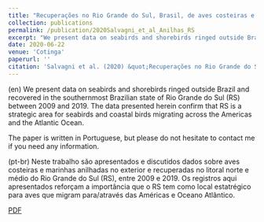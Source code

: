 ```yaml
---
title: "Recuperações no Rio Grande do Sul, Brasil, de aves costeiras e marinhas anilhadas no exterior, entre 2009 e 2019"
collection: publications
permalink: /publication/2020Salvagni_et_al_Anilhas_RS
excerpt: "We present data on seabirds and shorebirds ringed outside Brazil and recovered in the southernmost Brazilian state of Rio Grande do Sul between 2009 and 2019. The data presented herein confirm that Rio Grande do Sul is a strategic area for seabirds and coastal birds migrating across the Americas and the Atlantic Ocean."
date: 2020-06-22
venue: 'Cotinga'
paperurl: ''
citation: 'Salvagni et al. (2020) &quot;Recuperações no Rio Grande do Sul, Brasil, de aves costeiras e marinhas anilhadas no exterior, entre 2009 e 2019.&quot; <i>Cotinga</i> 42: 9-15.'
---
```

(en)  We present data on seabirds and shorebirds ringed outside Brazil and recovered in the southernmost Brazilian state of Rio Grande do Sul (RS) between 2009 and 2019. The data presented herein confirm that RS is a strategic area for seabirds and coastal birds migrating across the Americas and the Atlantic Ocean.

The paper is written in Portuguese, but please do not hesitate to contact me if you need any information.

(pt-br)  Neste trabalho são apresentados e discutidos dados sobre aves costeiras e marinhas anilhadas no exterior e recuperadas no litoral norte e médio do Rio Grande do Sul (RS), entre 2009 e 2019. Os registros aqui apresentados reforçam a importância que o RS tem como local estatrégico para aves que migram para/através das Américas e Oceano Atlântico.

[PDF](http://nwdaudt.github.io/files/2020_Salvagni_et_al_Cotinga_Recuperacoes_anilhas_RS_Brasil.pdf)
